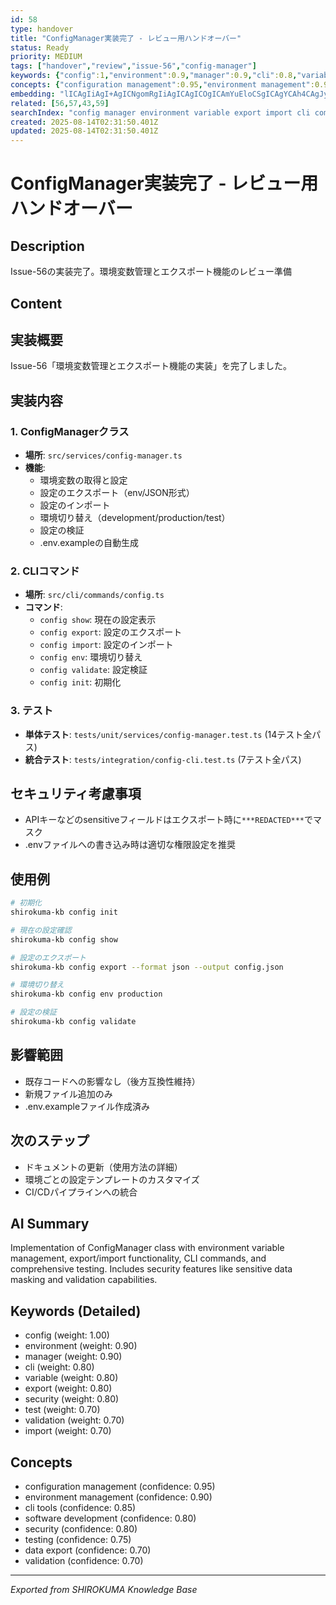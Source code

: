 ```yaml
---
id: 58
type: handover
title: "ConfigManager実装完了 - レビュー用ハンドオーバー"
status: Ready
priority: MEDIUM
tags: ["handover","review","issue-56","config-manager"]
keywords: {"config":1,"environment":0.9,"manager":0.9,"cli":0.8,"variable":0.8}
concepts: {"configuration management":0.95,"environment management":0.9,"cli tools":0.85,"software development":0.8,"security":0.8}
embedding: "lICAgIiAgI+AgICNgomRgIiAgICAgICOgICAmYuEloCSgICAgYCAh4CAgJyRgZKAkoCAgIiAgICAgICUkI6WgIaAgICQgICBgICAkJKhj4CSgICAkYCAh4CAgJCOqISAnYCAgIqAgI6AgICFhaSAgJ6AgICCgICPgICAg4CZhoA="
related: [56,57,43,59]
searchIndex: "config manager environment variable export import cli command validation security api key test integration json"
created: 2025-08-14T02:31:50.401Z
updated: 2025-08-14T02:31:50.401Z
---
```


# ConfigManager実装完了 - レビュー用ハンドオーバー

## Description

Issue-56の実装完了。環境変数管理とエクスポート機能のレビュー準備

## Content

## 実装概要
Issue-56「環境変数管理とエクスポート機能の実装」を完了しました。

## 実装内容

### 1. ConfigManagerクラス
- **場所**: `src/services/config-manager.ts`
- **機能**:
  - 環境変数の取得と設定
  - 設定のエクスポート（env/JSON形式）
  - 設定のインポート
  - 環境切り替え（development/production/test）
  - 設定の検証
  - .env.exampleの自動生成

### 2. CLIコマンド
- **場所**: `src/cli/commands/config.ts`
- **コマンド**:
  - `config show`: 現在の設定表示
  - `config export`: 設定のエクスポート
  - `config import`: 設定のインポート
  - `config env`: 環境切り替え
  - `config validate`: 設定検証
  - `config init`: 初期化

### 3. テスト
- **単体テスト**: `tests/unit/services/config-manager.test.ts` (14テスト全パス)
- **統合テスト**: `tests/integration/config-cli.test.ts` (7テスト全パス)

## セキュリティ考慮事項
- APIキーなどのsensitiveフィールドはエクスポート時に`***REDACTED***`でマスク
- .envファイルへの書き込み時は適切な権限設定を推奨

## 使用例
```bash
# 初期化
shirokuma-kb config init

# 現在の設定確認
shirokuma-kb config show

# 設定のエクスポート
shirokuma-kb config export --format json --output config.json

# 環境切り替え
shirokuma-kb config env production

# 設定の検証
shirokuma-kb config validate
```

## 影響範囲
- 既存コードへの影響なし（後方互換性維持）
- 新規ファイル追加のみ
- .env.exampleファイル作成済み

## 次のステップ
- ドキュメントの更新（使用方法の詳細）
- 環境ごとの設定テンプレートのカスタマイズ
- CI/CDパイプラインへの統合

## AI Summary

Implementation of ConfigManager class with environment variable management, export/import functionality, CLI commands, and comprehensive testing. Includes security features like sensitive data masking and validation capabilities.

## Keywords (Detailed)

- config (weight: 1.00)
- environment (weight: 0.90)
- manager (weight: 0.90)
- cli (weight: 0.80)
- variable (weight: 0.80)
- export (weight: 0.80)
- security (weight: 0.80)
- test (weight: 0.70)
- validation (weight: 0.70)
- import (weight: 0.70)

## Concepts

- configuration management (confidence: 0.95)
- environment management (confidence: 0.90)
- cli tools (confidence: 0.85)
- software development (confidence: 0.80)
- security (confidence: 0.80)
- testing (confidence: 0.75)
- data export (confidence: 0.70)
- validation (confidence: 0.70)

---
*Exported from SHIROKUMA Knowledge Base*
